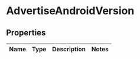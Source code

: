 # AdvertiseAndroidVersion

## Properties
Name | Type | Description | Notes
------------ | ------------- | ------------- | -------------

